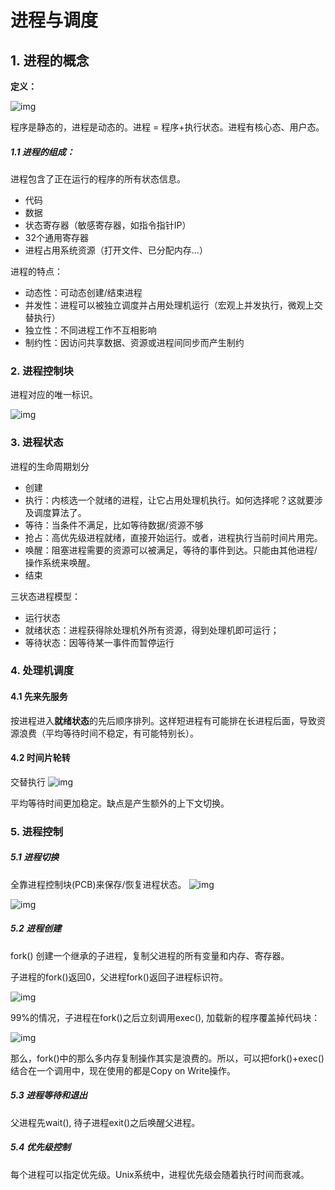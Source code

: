 # 进程与调度

## 1. 进程的概念

**定义：**


![img](https://pic3.zhimg.com/80/v2-82f87a0b5b480e2a1394466e36f2f4b5_1440w.jpeg)


程序是静态的，进程是动态的。进程 = 程序+执行状态。进程有核心态、用户态。

##### 1.1 进程的组成：

进程包含了正在运行的程序的所有状态信息。

- 代码
- 数据
- 状态寄存器（敏感寄存器，如指令指针IP）
- 32个通用寄存器
- 进程占用系统资源（打开文件、已分配内存...）

进程的特点：

- 动态性：可动态创建/结束进程
- 并发性：进程可以被独立调度并占用处理机运行（宏观上并发执行，微观上交替执行）
- 独立性：不同进程工作不互相影响
- 制约性：因访问共享数据、资源或进程间同步而产生制约

### 2. 进程控制块

进程对应的唯一标识。

![img](https://pic3.zhimg.com/80/v2-6f6909c1049a3f432409448ca44b55fc_1440w.jpeg)



### 3. 进程状态

进程的生命周期划分

- 创建
- 执行：内核选一个就绪的进程，让它占用处理机执行。如何选择呢？这就要涉及调度算法了。
- 等待：当条件不满足，比如等待数据/资源不够
- 抢占：高优先级进程就绪，直接开始运行。或者，进程执行当前时间片用完。
- 唤醒：阻塞进程需要的资源可以被满足，等待的事件到达。只能由其他进程/操作系统来唤醒。
- 结束



三状态进程模型：

- 运行状态
- 就绪状态：进程获得除处理机外所有资源，得到处理机即可运行；
- 等待状态：因等待某一事件而暂停运行



### 4. 处理机调度

#### 4.1 先来先服务

按进程进入**就绪状态**的先后顺序排列。这样短进程有可能排在长进程后面，导致资源浪费（平均等待时间不稳定，有可能特别长）。

#### 4.2 时间片轮转

交替执行
![img](https://pic1.zhimg.com/80/v2-cd184b642bfee120ba5fc7ca2401092b_1440w.jpeg)


  

平均等待时间更加稳定。缺点是产生额外的上下文切换。



### 5. 进程控制

##### 5.1 进程切换

全靠进程控制块(PCB)来保存/恢复进程状态。
![img](https://pic2.zhimg.com/80/v2-5c236bd3f8284d66e1fbc7c07c9df569_1440w.jpeg)



![img](https://pic3.zhimg.com/80/v2-31c3b54f30308f62eaae933342131448_1440w.jpeg)


  

##### 5.2 进程创建

fork() 创建一个继承的子进程，复制父进程的所有变量和内存、寄存器。

子进程的fork()返回0，父进程fork()返回子进程标识符。

![img](https://pic1.zhimg.com/80/v2-81e3242922e51f7c69dcede10b3bede9_1440w.jpeg)



99%的情况，子进程在fork()之后立刻调用exec(), 加载新的程序覆盖掉代码块：



![img](https://pica.zhimg.com/80/v2-fad6d95c6a370a11094c894479db4abc_1440w.jpeg)

那么，fork()中的那么多内存复制操作其实是浪费的。所以，可以把fork()+exec()结合在一个调用中，现在使用的都是Copy on Write操作。



##### 5.3 进程等待和退出

父进程先wait(), 待子进程exit()之后唤醒父进程。

##### 5.4 优先级控制

每个进程可以指定优先级。Unix系统中，进程优先级会随着执行时间而衰减。



